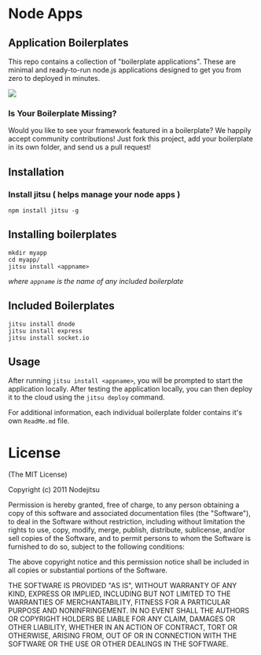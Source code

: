 # Node Apps

## Application Boilerplates

This repo contains a collection of "boilerplate applications". These are  minimal and ready-to-run node.js applications designed to get you from zero to deployed in minutes.

![](https://github.com/nodeapps/boilerplates/raw/master/screenshots/jitsu_install_express.png)

### Is Your Boilerplate Missing?

Would you like to see your framework featured in a boilerplate? We happily accept community contributions! Just fork this project, add your boilerplate in its own folder, and send us a pull request!

## Installation

### Install jitsu ( helps manage your node apps )

    npm install jitsu -g

## Installing boilerplates

    mkdir myapp
    cd myapp/
    jitsu install <appname>

*where `appname` is the name of any included boilerplate*

## Included Boilerplates

```
jitsu install dnode
jitsu install express
jitsu install socket.io

```

## Usage

After running `jitsu install <appname>`, you will be prompted to start the application locally. After testing the application locally, you can then deploy it to the cloud using the `jitsu deploy` command.

For additional information, each individual boilerplate folder contains it's own `ReadMe.md` file.

# License

(The MIT License)

Copyright (c) 2011 Nodejitsu

Permission is hereby granted, free of charge, to any person obtaining a copy of this software and associated documentation files (the "Software"), to deal in the Software without restriction, including without limitation the rights to use, copy, modify, merge, publish, distribute, sublicense, and/or sell copies of the Software, and to permit persons to whom the Software is furnished to do so, subject to the following conditions:

The above copyright notice and this permission notice shall be included in all copies or substantial portions of the Software.

THE SOFTWARE IS PROVIDED "AS IS", WITHOUT WARRANTY OF ANY KIND, EXPRESS OR IMPLIED, INCLUDING BUT NOT LIMITED TO THE WARRANTIES OF MERCHANTABILITY, FITNESS FOR A PARTICULAR PURPOSE AND NONINFRINGEMENT. IN NO EVENT SHALL THE AUTHORS OR COPYRIGHT HOLDERS BE LIABLE FOR ANY CLAIM, DAMAGES OR OTHER LIABILITY, WHETHER IN AN ACTION OF CONTRACT, TORT OR OTHERWISE, ARISING FROM, OUT OF OR IN CONNECTION WITH THE SOFTWARE OR THE USE OR OTHER DEALINGS IN THE SOFTWARE.
